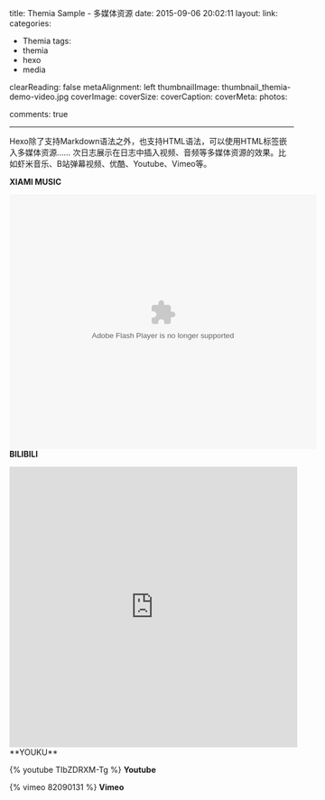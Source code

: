 title: Themia Sample - 多媒体资源
date: 2015-09-06 20:02:11
layout: 
link: 
categories:
 - Themia
tags: 
 - themia 
 - hexo
 - media

clearReading: false
metaAlignment: left
thumbnailImage: thumbnail_themia-demo-video.jpg
coverImage: 
coverSize: 
coverCaption: 
coverMeta: 
photos:

comments: true

---
Hexo除了支持Markdown语法之外，也支持HTML语法，可以使用HTML标签嵌入多媒体资源……
次日志展示在日志中插入视频、音频等多媒体资源的效果。比如虾米音乐、B站弹幕视频、优酷、Youtube、Vimeo等。
<!-- more -->

<script type="text/javascript" src="http://www.xiami.com/widget/player-single?uid=0&sid=1769552306&mode=js"></script>
**XIAMI MUSIC**

<embed height="452" width="544" quality="high" allowfullscreen="true" type="application/x-shockwave-flash" src="http://share.acg.tv/flash.swf" flashvars="aid=736681&page=1" pluginspage="http://www.adobe.com/shockwave/download/download.cgi?P1_Prod_Version=ShockwaveFlash"></embed>
**BILIBILI**

<iframe height=498 width=510 src="http://player.youku.com/embed/XMjMyNDk5NDE2" frameborder=0 allowfullscreen></iframe>
**YOUKU**

{% youtube TIbZDRXM-Tg %}
**Youtube**

{% vimeo 82090131 %}
**Vimeo**

